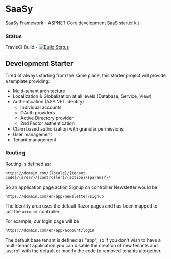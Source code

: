 # SaaSy
SaaSy Framework - ASPNET Core development SaaS starter kit

### Status
TravisCI Build - [![Build Status](https://travis-ci.org/agrothe/saasy.svg?branch=master)](https://travis-ci.org/agrothe/saasy)

## Development Starter
Tired of always starting from the same place, this starter project will provide a template providing:

* Multi-tenant architecture
* Localization & Globalization at all levels (Database, Service, View)
* Authentication (ASP.NET Identity)
  * Individual accounts
  * OAuth providers
  * Active Directory provider
  * 2nd Factor authentication
* Claim based authorization with granular permissions
* User management
* Tenant management

### Routing
Routing is defined as:

`https://domain.com/{locale}/{tenant code}/{area?}/{controller}/{action}/{params?}/`

So an application page action Signup on controlller Newsletter would be:

`https://domain.com/en/app/newsletter/signup`

The Identity area uses the default Razor pages and has been mapped to just the `account` controller.

For example, our login page will be

`https://domain.com/en/app/account/login`

The default base tenant is defined as "app", so if you don't wish to have a multi-tenant application you can disable the creation of new tenants and just roll with the default or modify the code to removed tenants altogether.
